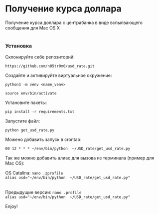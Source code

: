 # Получение курса доллара

Получение курса доллара с центрабанка в виде вспылвающего сообщения для Mac OS X

#

### Установка

Склонируйте себе репозиторий: 

`https://github.com/n05tr0m0/usd_rate.git`

Создайте и активируйте виртуальное окружение:

`python3 -m venv <name_venv>`

`source env/bin/activate`

Установите пакеты:

`pip install -r requirements.txt`

Запустите файл:

`python get_usd_rate.py`

Можено добавить запуск в crontab:

`00 12 * * * ~/env/bin/python  ~/USD_rate/get_usd_rate.py`


Так же можно добавить алиас для вызова из терминала (пример для Mac OS):

OS Catalina: `nano .zprofile` <br>
`alias usd="~/env/bin/python  ~/USD_rate/get_usd_rate.py"` 

<br>Предыдущие версии:
`nano .profile` <br>
`alias usd="~/env/bin/python  ~/USD_rate/get_usd_rate.py"`


Enjoy!

